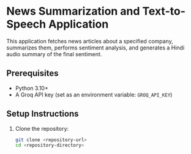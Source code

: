 # News Summarization and Text-to-Speech Application

This application fetches news articles about a specified company, summarizes them, performs sentiment analysis, and generates a Hindi audio summary of the final sentiment.

## Prerequisites
- Python 3.10+
- A Groq API key (set as an environment variable: `GROQ_API_KEY`)

## Setup Instructions
1. Clone the repository:
   ```bash
   git clone <repository-url>
   cd <repository-directory>